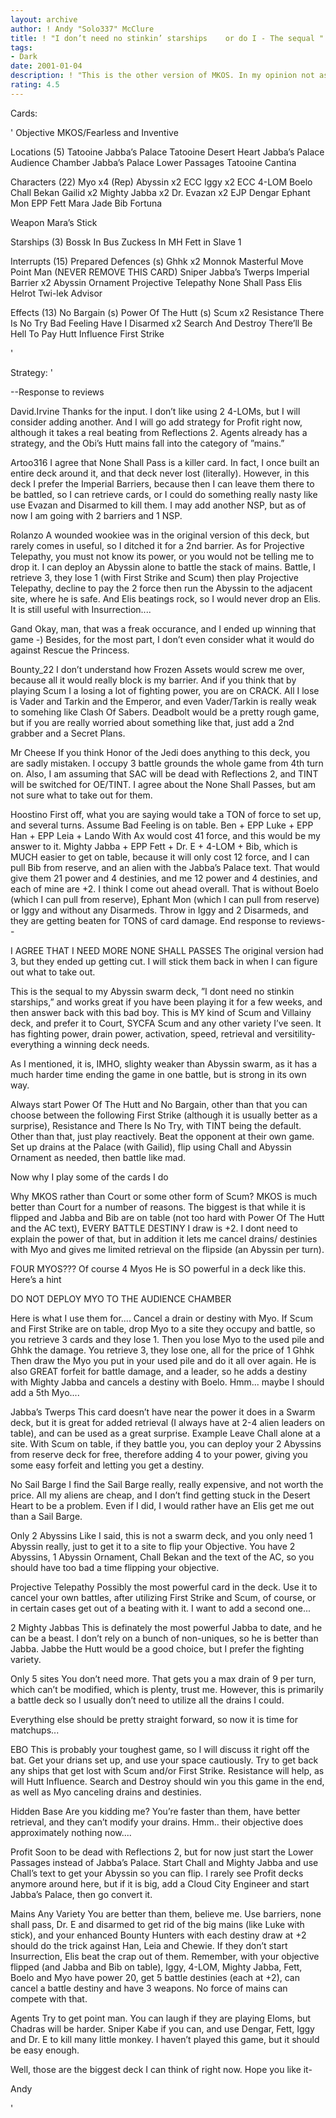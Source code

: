 ```yaml
---
layout: archive
author: ! Andy "Solo337" McClure
title: ! "I don’t need no stinkin’ starships    or do I - The sequal "
tags:
- Dark
date: 2001-01-04
description: ! "This is the other version of MKOS. In my opinion not as powerful as straight Abyssin swarm, but it is very powerful in its own way, and perfect for a fakeout if you have been playing an Abyssin swarm deck."
rating: 4.5
---
```

Cards: 

'
Objective
MKOS/Fearless and Inventive

Locations (5)
Tatooine Jabba’s Palace
Tatooine Desert Heart
Jabba’s Palace Audience Chamber
Jabba’s Palace Lower Passages
Tatooine Cantina

Characters (22)
Myo x4 (Rep)
Abyssin x2
ECC Iggy x2
ECC 4-LOM
Boelo
Chall Bekan
Gailid x2
Mighty Jabba x2
Dr. Evazan x2
EJP Dengar
Ephant Mon
EPP Fett
Mara Jade
Bib Fortuna

Weapon
Mara’s Stick

Starships (3)
Bossk In Bus
Zuckess In MH
Fett in Slave 1

Interrupts (15)
Prepared Defences (s)
Ghhk x2
Monnok
Masterful Move
Point Man (NEVER REMOVE THIS CARD)
Sniper
Jabba’s Twerps
Imperial Barrier x2
Abyssin Ornament
Projective Telepathy
None Shall Pass
Elis Helrot
Twi-lek Advisor

Effects (13)
No Bargain (s)
Power Of The Hutt (s)
Scum x2
Resistance
There Is No Try
Bad Feeling Have I
Disarmed x2
Search And Destroy
There’ll Be Hell To Pay
Hutt Influence
First Strike

'

Strategy: '

--Response to reviews

David.Irvine Thanks for the input. I don’t like using 2 4-LOMs, but I will consider adding another. And I will go add strategy for Profit right now, although it takes a real beating from Reflections 2. Agents already has a strategy, and the Obi’s Hutt mains fall into the category of ”mains.”

Artoo316 I agree that None Shall Pass is a killer card. In fact, I once built an entire deck around it, and that deck never lost (literally). However, in this deck I prefer the Imperial Barriers, because then I can leave them there to be battled, so I can retrieve cards, or I could do something really nasty like use Evazan and Disarmed to kill them. I may add another NSP, but as of now I am going with 2 barriers and 1 NSP.

Rolanzo A wounded wookiee was in the original version of this deck, but rarely comes in useful, so I ditched it for a 2nd barrier. As for Projective Telepathy, you must not know its power, or you would not be telling me to drop it. I can deploy an Abyssin alone to battle the stack of mains. Battle, I retrieve 3, they lose 1 (with First Strike and Scum) then play Projective Telepathy, decline to pay the 2 force then run the Abyssin to the adjacent site, where he is safe. And Elis beatings rock, so I would never drop an Elis. It is still useful with Insurrection....

Gand Okay, man, that was a freak occurance, and I ended up winning that game -) Besides, for the most part, I don’t even consider what it would do against Rescue the Princess.

Bounty_22 I don’t understand how Frozen Assets would screw me over, because all it would really block is my barrier. And if you think that by playing Scum I a losing a lot of fighting power, you are on CRACK. All I lose is Vader and Tarkin and the Emperor, and even Vader/Tarkin is really weak to somehing like Clash Of Sabers. Deadbolt would be a pretty rough game, but if you are really worried about something like that, just add a 2nd grabber and a Secret Plans.

Mr Cheese If you think Honor of the Jedi does anything to this deck, you are sadly mistaken. I occupy 3 battle grounds the whole game from 4th turn on. Also, I am assuming that SAC will be dead with Reflections 2, and TINT will be switched for OE/TINT. I agree about the None Shall Passes, but am not sure what to take out for them.

Hoostino First off, what you are saying would take a TON of force to set up, and several turns. Assume Bad Feeling is on table. Ben + EPP Luke + EPP Han + EPP Leia + Lando With Ax would cost 41 force, and this would be my answer to it. Mighty Jabba + EPP Fett + Dr. E + 4-LOM + Bib, which is MUCH easier to get on table, because it will only cost 12 force, and I can pull Bib from reserve, and an alien with the Jabba’s Palace text. That would give them 21 power and 4 destinies, and me 12 power and 4 destinies, and each of mine are +2. I think I come out ahead overall. That is without Boelo (which I can pull from reserve), Ephant Mon (which I can pull from reserve) or Iggy and without any Disarmeds. Throw in Iggy and 2 Disarmeds, and they are getting beaten for TONS of card damage.
End response to reviews--

I AGREE THAT I NEED MORE NONE SHALL PASSES The original version had 3, but they ended up getting cut. I will stick them back in when I can figure out what to take out.

This is the sequal to my Abyssin swarm deck, ”I dont need no stinkin starships,” and works great if you have been playing it for a few weeks, and then answer back with this bad boy. This is MY kind of Scum and Villainy deck, and prefer it to Court, SYCFA Scum and any other variety I’ve seen. It has fighting power, drain power, activation, speed, retrieval and versitility- everything a winning deck needs.

As I mentioned, it is, IMHO, slighty weaker than Abyssin swarm, as it has a much harder time ending the game in one battle, but is strong in its own way.

Always start Power Of The Hutt and No Bargain, other than that you can choose between the following First Strike (although it is usually better as a surprise), Resistance and There Is No Try, with TINT being the default. Other than that, just play reactively. Beat the opponent at their own game. Set up drains at the Palace (with Gailid), flip using Chall and Abyssin Ornament as needed, then battle like mad.

Now why I play some of the cards I do

Why MKOS rather than Court or some other form of Scum? MKOS is much better than Court for a number of reasons. The biggest is that while it is flipped and Jabba and Bib are on table (not too hard with Power Of The Hutt and the AC text), EVERY BATTLE DESTINY I draw is +2. I dont need to explain the power of that, but in addition it lets me cancel drains/ destinies with Myo and gives me limited retrieval on the flipside (an Abyssin per turn).

FOUR MYOS??? Of course 4 Myos He is SO powerful in a deck like this. Here’s a hint

DO NOT DEPLOY MYO TO THE AUDIENCE CHAMBER

Here is what I use them for.... Cancel a drain or destiny with Myo. If Scum and First Strike are on table, drop Myo to a site they occupy and battle, so you retrieve 3 cards and they lose 1. Then you lose Myo to the used pile and Ghhk the damage. You retrieve 3, they lose one, all for the price of 1 Ghhk Then draw the Myo you put in your used pile and do it all over again. He is also GREAT forfeit for battle damage, and a leader, so he adds a destiny with Mighty Jabba and cancels a destiny with Boelo. Hmm... maybe I should add a 5th Myo....

Jabba’s Twerps This card doesn’t have near the power it does in a Swarm deck, but it is great for added retrieval (I always have at 2-4 alien leaders on table), and can be used as a great surprise. Example Leave Chall alone at a site. With Scum on table, if they battle you, you can deploy your 2 Abyssins from reserve deck for free, therefore adding 4 to your power, giving you some easy forfeit and letting you get a destiny.

No Sail Barge I find the Sail Barge really, really expensive, and not worth the price. All my aliens are cheap, and I don’t find getting stuck in the Desert Heart to be a problem. Even if I did, I would rather have an Elis get me out than a Sail Barge.

Only 2 Abyssins Like I said, this is not a swarm deck, and you only need 1 Abyssin really, just to get it to a site to flip your Objective. You have 2 Abyssins, 1 Abyssin Ornament, Chall Bekan and the text of the AC, so you should have too bad a time flipping your objective.

Projective Telepathy Possibly the most powerful card in the deck. Use it to cancel your own battles, after utilizing First Strike and Scum, of course, or in certain cases get out of a beating with it. I want to add a second one...

2 Mighty Jabbas This is definately the most powerful Jabba to date, and he can be a beast. I don’t rely on a bunch of non-uniques, so he is better than Jabba. Jabbe the Hutt would be a good choice, but I prefer the fighting variety.

Only 5 sites You don’t need more. That gets you a max drain of 9 per turn, which can’t be modified, which is plenty, trust me. However, this is primarily a battle deck so I usually don’t need to utilize all the drains I could.

Everything else should be pretty straight forward, so now it is time for matchups...

EBO This is probably your toughest game, so I will discuss it right off the bat. Get your drians set up, and use your space cautiously. Try to get back any ships that get lost with Scum and/or First Strike. Resistance will help, as will Hutt Influence. Search and Destroy should win you this game in the end, as well as Myo canceling drains and destinies.

Hidden Base Are you kidding me? You’re faster than them, have better retrieval, and they can’t modify your drains. Hmm.. their objective does approximately nothing now....

Profit Soon to be dead with Reflections 2, but for now just start the Lower Passages instead of Jabba’s Palace. Start Chall and Mighty Jabba and use Chall’s text to get your Abyssin so you can flip. I rarely see Profit decks anymore around here, but if it is big, add a Cloud City Engineer and start Jabba’s Palace, then go convert it.

Mains Any Variety You are better than them, believe me. Use barriers, none shall pass, Dr. E and disarmed to get rid of the big mains (like Luke with stick), and your enhanced Bounty Hunters with each destiny draw at +2 should do the trick against Han, Leia and Chewie. If they don’t start Insurrection, Elis beat the crap out of them. Remember, with your objective flipped (and Jabba and Bib on table), Iggy, 4-LOM, Mighty Jabba, Fett, Boelo and Myo have power 20, get 5 battle destinies (each at +2), can cancel a battle destiny and have 3 weapons. No force of mains can compete with that.

Agents Try to get point man. You can laugh if they are playing Eloms, but Chadras will be harder. Sniper Kabe if you can, and use Dengar, Fett, Iggy and Dr. E to kill many little monkey. I haven’t played this game, but it should be easy enough.


Well, those are the biggest deck I can think of right now. Hope you like it-

Andy






'